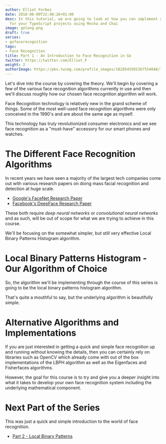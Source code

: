 ```yaml
---
author: Elliot Forbes
date: 2018-06-09T22:48:26+01:00
desc: In this tutorial, we are going to look at how you can implement a testing framework
  for your TypeScript projects using Mocha and Chai
image: golang.png
draft: true
series: 
- gofacerecognition
tags:
- Face Recognition
title: Part 1 - An Introduction to Face Recognition in Go
twitter: https://twitter.com/Elliot_F
weight: 2
authorImage: https://pbs.twimg.com/profile_images/1028545501367554048/lzr43cQv_400x400.jpg
---
```


Let's dive into the course by covering the theory. We'll begin by covering a few of the various face recognition algorithms currently in use and then we'll discuss roughly how our chosen face recognition algorithm will work.

Face Recognition technology is relatively new in the grand scheme of things. Some of the most well-used face recognition algorithms were only conceived in the 1990's and are about the same age as myself. 

This technology has truly revolutionized consumer electronics and we see face recognition as a "must-have" accessory for our smart phones and watches. 

# The Different Face Recognition Algorithms

In recent years we have seen a majority of the largest tech companies come out with various research papers on doing mass facial recognition and detection at huge scale. 

* [Google's FaceNet Research Paper](https://arxiv.org/abs/1503.03832)
* [Facebook's DeepFace Research Paper](https://www.cs.toronto.edu/~ranzato/publications/taigman_cvpr14.pdf)

These both require *deep neural networks* or *convolutional neural networks* and as such, will be out of scope for what we are trying to achieve in this course.

We'll be focusing on the somewhat simpler, but still very effective Local Binary Patterns Histogram algorithm. 

# Local Binary Patterns Histogram - Our Algorithm of Choice

So, the algorithm we'll be implementing through the course of this series is going to be the local binary patterns histogram algorithm. 

That's quite a mouthful to say, but the underlying algorithm is beautifully simple. 

# Alternative Algorithms and Implementations

If you are just interested in getting a quick and simple face recognition up and running without knowing the details, then you can certainly rely on libraries such as OpenCV which already come with out of the box implementations of the LBPH algorithm as well as the Eigenfaces and Fisherfaces algorithms.

However, the goal for this course is to try and give you a deeper insight into what it takes to develop your own face recognition system including the underlying mathematical component.

# Next Part of the Series

This was just a quick and simple introduction to the world of face recognition.

* [Part 2 - Local Binary Patterns](/projects/face-recognition-with-go/part-2-local-binary-patterns/)